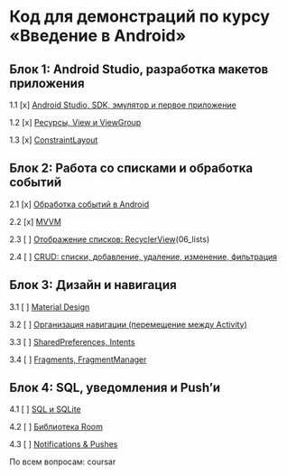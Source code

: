 # Код для демонстраций по курсу «Введение в Android»

## Блок 1: Android Studio, разработка макетов приложения

1.1 [x] [Android Studio, SDK, эмулятор и первое приложение](01_firstapp)

1.2 [x] [Ресурсы, View и ViewGroup](02_resources)

1.3 [x] [ConstraintLayout](03_contstraint_layout)

## Блок 2: Работа со списками и обработка событий

2.1 [x] [Обработка событий в Android](04_events)

2.2 [x] [MVVM](05_mvvm)

2.3 [ ] [Отображение списков: RecyclerView]()(06_lists)

2.4 [ ] [CRUD: списки, добавление, удаление, изменение, фильтрация](07_crud)

## Блок 3: Дизайн и навигация

3.1 [ ] [Material Design](08_material)

3.2 [ ] [Организация навигации (перемещение между Activity)](09_navigation)

3.3 [ ] [SharedPreferences, Intents](10_intents)

3.4 [ ] [Fragments, FragmentManager](11_fragments)

## Блок 4: SQL, уведомления и Push’и

4.1 [ ] [SQL и SQLite](12_sql)

4.2 [ ] [Библиотека Room](13_room)

4.3 [ ] [Notifications & Pushes](14_pushes)

По всем вопросам: coursar
